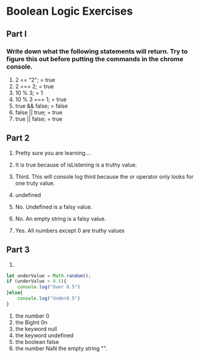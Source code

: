 # Boolean Logic Exercises
## Part I

### Write down what the following statements will return. Try to figure this out before putting the commands in the chrome console.

1. 2 == "2"; = true
2. 2 === 2; = true
3. 10 % 3; = 1
4. 10 % 3 === 1; = true
5. true && false; = false
6. false || true; = true
7. true || false; = true

## Part 2
1. Pretty sure you are learning....
2. It is true because of isListening is a truthy value.

1. Third. This will console log third because the or operator only looks for one truty value.
2. undefined
3. No. Undefined is a falsy value.
4. No. An empty string is a falsy value.
5. Yes. All numbers except 0 are truthy values

## Part 3
1. 
```javascript
let underValue = Math.random();
if (underValue > 0.5){
    console.log("Over 0.5")
}else{
    console.log("Under0.5")
}
```
1. the number 0
2. the BigInt 0n
3. the keyword null
4. the keyword undefined
5. the boolean false
6. the number NaN
the empty string "".
